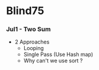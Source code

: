 # Blind75

### Jul1 - Two Sum
* 2 Approaches
  + Looping
  + Single Pass (Use Hash map)
  + Why can't we use sort ?
  
